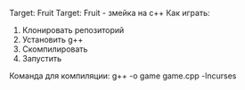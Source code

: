 Target: Fruit
Target: Fruit - змейка на с++
Как играть:
1. Клонировать репозиторий
2. Установить g++
3. Скомпилировать
4. Запустить

Команда для компиляции: g++ -o game game.cpp -lncurses
